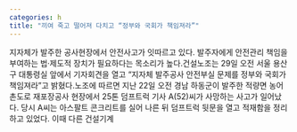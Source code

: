 ```yaml
---
categories: h
title: "끼여 죽고 떨어져 다치고 “정부와 국회가 책임져라”"
---
```

지자체가 발주한 공사현장에서 안전사고가 잇따르고 있다. 발주자에게 안전관리 책임을 부여하는 법·제도적 장치가 필요하다는 목소리가 높다.건설노조는 29일 오전 서울 용산구 대통령실 앞에서 기자회견을 열고 “지자체 발주공사 안전부실 문제를 정부와 국회가 책임져라”고 밝혔다.노조에 따르면 지난 22일 오전 경남 하동군이 발주한 적량면 농어촌도로 재포장공사 현장에서 25톤 덤프트럭 기사 A(52)씨가 사망하는 사고가 일어났다. 당시 A씨는 아스팔트 콘크리트를 실어 나른 뒤 덤프트럭 뒷문을 열고 적재함을 정리하고 있었다. 이때 다른 건설기계
